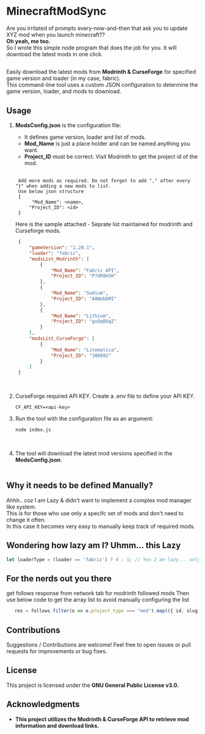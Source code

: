 # MinecraftModSync

Are you irritated of prompts every-now-and-then that ask you to update XYZ mod when you launch minecraft?? <br>
<b>Oh yeah, me too.</b> <br>
So I wrote this simple node program that does the job for you. It will download the latest mods in one click.

## 
Easily download the latest mods from <b>Modrinth & CurseForge</b> for specified game version and loader (in my case, fabric).<br>
This command-line tool uses a custom JSON configuration to determine the game version, loader, and mods to download.

##

## Usage

1. <b>ModsConfig.json</b> is the configuration file:
   <ul><li>It defines game version, loader and list of mods.</li>
   <li><b>Mod_Name</b> is just a place holder and can be named anything you want.</li>
   <li><b>Project_ID</b> must be correct. Visit Modrinth to get the project id of the mod.</li></ul><br>

        Add more mods as required. Do not forget to add "," after every "}" when adding a new mods to list.
        Use below json structure
        {
             "Mod_Name": <name>,
            "Project_ID": <id>
        }

   Here is the sample attached - Seprate list maintained for modrinth and Curseforge mods. 
   
   ```json
    {
        "gameVersion": "1.20.1",
        "loader": "fabric",
        "modsList_Modrinth": [
            {
                "Mod_Name": "Fabric API",
                "Project_ID": "P7dR8mSH"
            },
            {
                "Mod_Name": "Sodium",
                "Project_ID": "AANobbMI"
            },
            {
                "Mod_Name": "Lithium",
                "Project_ID": "gvQqBUqZ"
            }
        ],
        "modsList_CurseForge": [
            {
                "Mod_Name": "Litematica",
                "Project_ID": "308892"
            }
        ]
    }
   ```

   <br>
    

3. CurseForge required API KEY. Create a .env file to define your API KEY. 
    ```
    CF_API_KEY=<api-key>
    ```


4. Run the tool with the configuration file as an argument:
   ```bash
   node index.js
   ```
   <br>

5. The tool will download the latest mod versions specified in the <b>ModsConfig.json</b>.<br><br>


## Why it needs to be defined Manually?
Ahhh.. coz I am Lazy & didn't want to implement a complex mod manager like system.<br>
This is for those who use only a specifc set of mods and don't need to change it often.<br>
In this case it becomes very easy to manually keep track of required mods.

## Wondering how lazy am I? Uhmm... this Lazy

 ```javascript
 let loaderType = (loader == 'fabric') ? 4 : 1; // Yes I am lazy... only supports either fabric or forge for curseforge API.
 ```

## For the nerds out you there 
get follows response from network tab for modrinth followed mods
Then use below code to get the array list to avoid manually configuring the list
   ```javascript
      res = follows.filter(o => o.project_type === "mod").map(({ id, slug }) => ({ "Mod_Name": slug, "Project_ID": id }));
   ```


## Contributions

Suggestions / Contributions are welcome! Feel free to open issues or pull requests for improvements or bug fixes.

## License

This project is licensed under the <b>GNU General Public License v3.0.<b>

## Acknowledgments

- This project utilizes the Modrinth & CurseForge API to retrieve mod information and download links.

